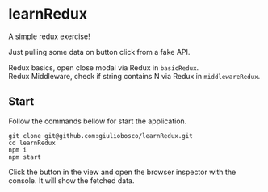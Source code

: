 # learnRedux

A simple redux exercise!

Just pulling some data on button click from a fake API.

Redux basics, open close modal via Redux in `basicRedux`.  
Redux Middleware, check if string contains N via Redux in `middlewareRedux`.

## Start

Follow the commands bellow for start the application.

```
git clone git@github.com:giuliobosco/learnRedux.git
cd learnRedux
npm i
npm start
```

Click the button in the view and open the browser inspector with the console. It will show the fetched data.

